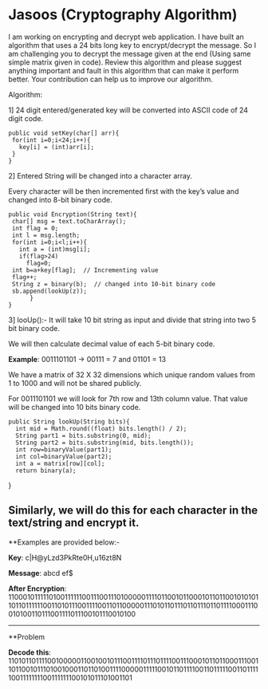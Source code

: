 # Jasoos (Cryptography Algorithm)

I am working on encrypting and decrypt web application. I have built an algorithm that uses a 24 bits long key to encrypt/decrypt the message. So I am challenging you to decrypt the message given at the end (Using same simple matrix given in code). Review this algorithm and please suggest anything important and fault in this algorithm that can make it perform better. Your contribution can help us to improve our algorithm. 

Algorithm:

1] 24 digit entered/generated key will be converted into ASCII code of 24 digit code.

    public void setKey(char[] arr){
     for(int i=0;i<24;i++){
       key[i] = (int)arr[i];
     } 
    }

2] Entered String will be changed into a character array.

Every character will be then incremented first with the key’s value and changed into 8-bit binary code.

    public void Encryption(String text){
     char[] msg = text.toCharArray();
     int flag = 0;
     int l = msg.length;
     for(int i=0;i<l;i++){
       int a = (int)msg[i]; 
       if(flag>24)
         flag=0;
     int b=a+key[flag];  // Incrementing value
     flag++;
     String z = binary(b);  // changed into 10-bit binary code
     sb.append(lookUp(z));
          }
    }

3] looUp():- It will take 10 bit string as input and divide that string into two 5 bit binary code.

We will then calculate decimal value of each 5-bit binary code.

**Example**: 0011101101 -> 00111 = 7 and 01101 = 13

We have a matrix of 32 X 32 dimensions which unique random values from 1 to 1000 and will not be shared publicly. 

For 0011101101 we will look for 7th row and 13th column value.
That value will be changed into 10 bits binary code.

    public String lookUp(String bits){
      int mid = Math.round((float) bits.length() / 2);
      String part1 = bits.substring(0, mid);
      String part2 = bits.substring(mid, bits.length());
      int row=binaryValue(part1);
      int col=binaryValue(part2);
      int a = matrix[row][col];
      return binary(a);
  }

Similarly, we will do this for each character in the text/string and encrypt it.
--------------------------------------------------------------------------
**Examples are provided below:-

 **Key**: c|H@yLzd3PkRte0H,u16zt8N

**Message**: abcd ef$

**After Encryption**: 110001011111010011111100111001110100000111101100101100010110110010101011011011111100110101110011110011011000001110101101110110111011011110001110010100110111001111011100101110010100

-------------------------------------------------------------------------------
**Problem

**Decode this**: 110101101111001000001100100101110011110111011110011100010110110001110011011001011101001000110110100111100000111110010110111100110111110011011111001111111100111111100101011101001101
